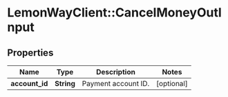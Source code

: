 # LemonWayClient::CancelMoneyOutInput

## Properties
Name | Type | Description | Notes
------------ | ------------- | ------------- | -------------
**account_id** | **String** | Payment account ID. | [optional] 


